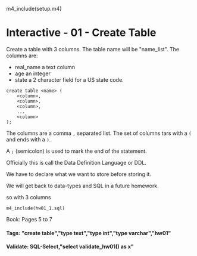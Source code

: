 
m4_include(setup.m4)

# Interactive - 01 - Create Table

Create a table with 3 columns.  The table name will be "name_list".
The columns are:

- real_name a text column
- age an integer
- state a 2 character field for a US state code.

```
create table <name> (
	<column>,	
	<column>,	
	<column>,	
	...
	<column>
);
```
The columns are a comma `,` separated list.   The set of
columns tars with a `(` and ends with a `)`.

A `;` (semicolon) is used to mark the end of the statement.

Officially this is call the Data Definition Language or DDL.

We have to declare what we want to store before storing it.

We will get back to data-types and SQL in a future homework.

so with 3 columns

```
m4_include(hw01_1.sql)
```

Book: Pages 5 to 7




#### Tags: "create table","type text","type int","type varchar","hw01"

#### Validate: SQL-Select,"select validate_hw01() as x"

